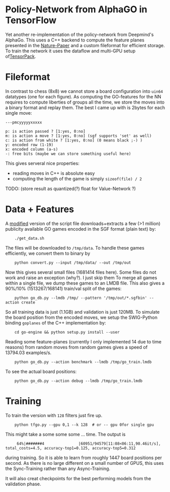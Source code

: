 # Policy-Network from AlphaGO in TensorFlow

Yet another re-implementation of the policy-network from Deepmind's AlphaGo. This uses a C++ backend to compute the feature planes presented in the [Nature-Paper](https://gogameguru.com/i/2016/03/deepmind-mastering-go.pdf) and a custom fileformat for efficient storage. To train the network it uses the dataflow and multi-GPU setup of[TensorPack](https://github.com/ppwwyyxx/tensorpack).

# Fileformat

In contrast to chess (8x8) we cannot store a board configuration into `uin64` datatypes (one for each figure). As computing the GO-features for the NN requires to compute liberties of groups all the time, we store the moves into a binary format and replay them. The best I came up with is 2bytes for each single move:

```
---pmcyyyyyxxxxx

p: is action passed ? [1:yes, 0:no]
m: is action a move ? [1:yes, 0:no] (sgf supports 'set' as well)
c: is action from white ? [1:yes, 0:no] (0 means black ;-) )
y: encoded row (1-19)
x: encoded column (a-s)
-: free bits (maybe we can store something useful here)
```

This gives serveral nice properties:
- reading moves in C++ is absolute easy
- computing the length of the game is simply `sizeof(file) / 2`

TODO: (store result as quantized(?) float for Value-Network ?)

# Data + Features

A [modified](https://github.com/TheDuck314/go-NN) version of the script file downloads+extracts a few (>1 million) publicity available GO games encoded in the SGF format (plain text) by:

        ./get_data.sh

The files will be downloaded to `/tmp/data`. To handle these games efficiently, we convert them to binary by

        python convert.py --input /tmp/data/ --out /tmp/out

Now this gives several small files (1681414 files here). Some files do not work and raise an exception (why?). I just skip them To merge all games within a single file, we dump these games to an LMDB file. This also gives a 90%/10% (1513267/168141) train/val split of the games:

        python go_db.py --lmdb /tmp/ --pattern '/tmp/out/*.sgfbin' --action create

So all training data is just (1.1GB) and validation is just 120MB. 
To simulate the board position from the encoded moves, we setup the SWIG-Python binding `goplanes` of the C++ implementation by:

        cd go-engine && python setup.py install --user

Reading some feature-planes (currently I only implemented 14 due to time reasons) from random moves from random games gives a speed of 13794.03 examples/s.

        python go_db.py --action benchmark --lmdb /tmp/go_train.lmdb

To see the actual board positions:

        python go_db.py --action debug --lmdb /tmp/go_train.lmdb

# Training 

To train the version with `128` filters just fire up. 

        python tfgo.py --gpu 0,1 --k 128  # or -- gpu 0for single gpu

This might take a some some some ... time. The output is 

         64%|#######4               |60951/94579[11:08<06:11,90.46it/s], total_costs=4.5, accuracy-top1=0.125, accuracy-top5=0.312

during training. So it is able to learn from roughly 1447 board positions per second. As there is no large different on a small number of GPUS, this uses the Sync-Training rather than any Async-Training.

It will also creat checkpoints for the best performing models from the validation phase.
